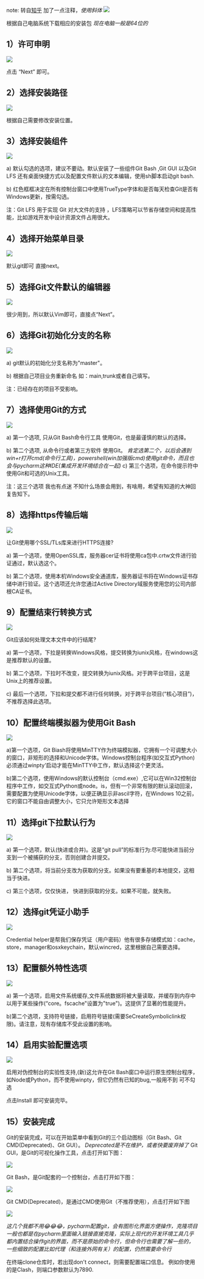 note: 转自[知乎](https://zhuanlan.zhihu.com/p/473593640) 加了一点注释，_使用斜体_
![](https://pic1.zhimg.com/80/v2-1e31c0a222573e8d2465e1bc1de15a3c_720w.webp)

根据自己电脑系统下载相应的安装包
_现在电脑一般是64位的_

## 1）许可申明

![](https://pic1.zhimg.com/80/v2-da7b6da5dcf23ff74712a09fae1fe8f4_720w.webp)

点击 “Next” 即可。

## 2）选择安装路径

![](https://pic2.zhimg.com/80/v2-7023d4e68bd7ea15e42c6ad0d711d685_720w.webp)

根据自己需要修改安装位置。

## 3）选择安装组件

![](https://pic2.zhimg.com/80/v2-820dcc02ca01bdf8cf70477a3d8fc459_720w.webp)

a) 默认勾选的选项，建议不要动。默认安装了一些组件Git Bash ,Git GUI 以及Git LFS 还有桌面快捷方式以及配置文件默认的文本编辑，使用sh脚本启动git bash.

b) 红色框框决定在所有控制台窗口中使用TrueType字体和是否每天检查Git是否有Windows更新，按需勾选。

注：Git LFS 用于实现 Git 对大文件的支持 ，LFS策略可以节省存储空间和提高性能，比如游戏开发中设计资源文件占用很大。

## 4）选择开始菜单目录

![](https://pic2.zhimg.com/80/v2-a8613a8cff0959ea103888ee8fa107b9_720w.webp)

默认git即可 直接next。

## 5）选择Git文件默认的编辑器

![](https://pic1.zhimg.com/80/v2-9c0b533d485a0a48d8fa9672d2f1dd78_720w.webp)

很少用到，所以默认Vim即可，直接点“Next”。

## 6）选择Git初始化分支的名称

![](https://pic2.zhimg.com/80/v2-d801081a48de96c214602e424e239f55_720w.webp)

a) git默认的初始化分支名称为"master"。

b) 根据自己项目业务重新命名 如：main,trunk或者自己填写。

注：已经存在的项目不受影响。

## 7）选择使用Git的方式

![](https://pic4.zhimg.com/80/v2-81f001420be540250340e1d09067366f_720w.webp)

a) 第一个选项, 只从Git Bash命令行工具 使用Git，也是最谨慎的默认的选择。

b) 第二个选项, 从命令行或者第三方软件 使用Git。
_肯定选第二个，以后会遇到win+r打开cmd(命令行工具)，powershell(win加强版cmd)使用git命令，而且也会与pycharm这种IDE(集成开发环境结合在一起)_
c) 第三个选项，在命令提示符中使用Git和可选的Unix工具。

注：这三个选项 我也有点迷 不知什么场景会用到，有啥用，希望有知道的大神回复告知下。

## 8）选择https传输后端

![](https://pic4.zhimg.com/80/v2-a40449d69c0eb85581e675c1f672022b_720w.webp)

让Git使用哪个SSL/TLs库来进行HTTPS连接?

a) 第一个选项，使用OpenSSL库，服务器cer证书将使用ca包中.crtw文件进行验证通过，默认选这个。

b) 第二个选项，使用本机Windows安全通道库，服务器证书将在Windows证书存储中进行验证。这个选项还允许您通过Active Directory域服务使用您的公司内部根CA证书。

## 9）配置结束行转换方式

![](https://pic2.zhimg.com/80/v2-d045cb53a0315a4dcea38adf569a95cd_720w.webp)

Git应该如何处理文本文件中的行结尾?

a) 第一个选项，下拉是转换Windows风格，提交转换为iunix风格，在windows这是推荐默认的设置。

b) 第二个选项，下拉时不改变，提交转换为iunix风格。对于跨平台项目，这是Unix上的推荐设置。

c) 最后一个选项，下拉和提交都不进行任何转换，对于跨平台项目(“核心项目”)，不推荐选择此选项。

## 10）配置终端模拟器为使用Git Bash

![](https://pic4.zhimg.com/80/v2-675b9bf712c47d6a2d45eaf9852f8b13_720w.webp)

a)第一个选项，Git Biash将使用MinTTY作为终端模拟器，它拥有一个可调整大小的窗口，非矩形的选择和Unicode字体。Windows控制台程序(如交互式Python)必须通过winpty’启动才能在MinTTY中工作，默认选择这个更灵活。

b)第二个选项，使用Windows的默认控制台（cmd.exe）,它可以在Win32控制台程序中工作，如交互式Python或node。is，但有一个非常有限的默认滚动回滚，需要配置为使用Unicode字体，以便正确显示非ascil字符，在Windows 10之前，它的窗口不能自由调整大小，它只允许矩形文本选择

## 11）选择git下拉默认行为

![](https://pic1.zhimg.com/80/v2-4c67e5d14528cbcce5f00918be3e8a48_720w.webp)

a) 第一个选项，默认(快进或合并)。这是“git pull”的标准行为:尽可能快进当前分支到一个被捕获的分支，否则创建合并提交。

b) 第二个选项，将当前分支改为获取的分支。如果没有要重基的本地提交，这相当于快进。

c) 第三个选项，仅仅快进， 快进到获取的分支。如果不可能，就失败。

## 12）选择git凭证小助手

![](https://pic2.zhimg.com/80/v2-85dbfc5c1c19e29f854809bf724d5b31_720w.webp)

Credential helper是帮我们保存凭证（用户密码）他有很多存储模式如：cache，store，manager和osxkeychain，默认wincred，这里根据自己需要选择。

## 13）配置额外特性选项

![](https://pic1.zhimg.com/80/v2-c75307d42b2abc1b97b08cea7ad719cc_720w.webp)

a) 第一个选项，启用文件系统缓存,文件系统数据将被大量读取，并缓存到内存中以用于某些操作(“core。fscache"设置为"true")。这提供了显著的性能提升。

b)第二个选项，支持符号链接，启用符号链接(需要SeCreateSymboliclink权限)。请注意，现有存储库不受此设置的影响。

## 14）启用实验配置选项

![](https://pic1.zhimg.com/80/v2-671907fb4ee730b7f55d214926c006b0_720w.webp)

启用对伪控制台的实验性支持,(新)这允许在Git Bash窗口中运行原生控制台程序，如Node或Python，而不使用winpty，但它仍然有已知的bug,一般用不到 可不勾选

点击Install 即可安装完毕。

## 15）安装完成

Git的安装完成，可以在开始菜单中看到Git的三个启动图标（Git Bash、Git CMD(Deprecated)、Git GUI）。
_Deprecated是不在维护，或者快要废弃掉了_
Git GUI，是Git的可视化操作工具，点击打开如下图：

![](https://pic4.zhimg.com/80/v2-8e475844e9f8b035467192b27ffef2a3_720w.webp)

Git Bash，是Git配套的一个控制台，点击打开如下图：

![](https://pic2.zhimg.com/80/v2-9b76b24434f23e5f8a173e95d9cd2d85_720w.webp)

Git CMD(Deprecated)，是通过CMD使用Git（不推荐使用），点击打开如下图

![](https://pic2.zhimg.com/80/v2-24b58689d961b592cd01c42d88187821_720w.webp)

_这几个我都不用😂😂😂，pycharm配置git，会有图形化界面方便操作，克隆项目一般也都是在pycharm里面输入链接直接克隆，实际上现代的开发环境工具几乎都内置结合操作git的界面，而不是原始的命令行，但命令行也需要了解一些的，一些细致的配置比如代理（和连接外网有关）的配置，仍然需要命令行_

在终端clone仓库时，若出现don't connect，则需要配置端口信息。
例如你使用的是Clash，则端口参数默认为7890.
